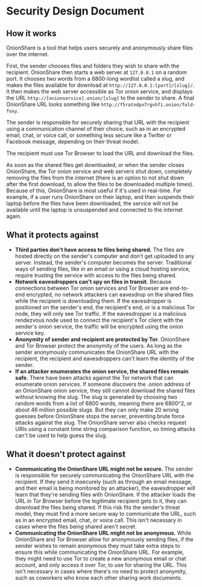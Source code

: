 # Security Design Document

## How it works

OnionShare is a tool that helps users securely and anonymously share files over the internet.

First, the sender chooses files and folders they wish to share with the recipient. OnionShare then starts a web server at `127.0.0.1` on a random port. It chooses two words from a 6800-long wordlist called a slug, and makes the files available for download at `http://127.0.0.1:[port]/[slug]/`. It then makes the web server accessible as Tor onion service, and displays the URL `http://[onionservice].onion/[slug]` to the sender to share. A final OnionShare URL looks something like `http://f5ratndpx7rgvh7i.onion/fold-foxy`.

The sender is responsible for securely sharing that URL with the recipient using a communication channel of their choice, such as in an encrypted email, chat, or voice call, or something less secure like a Twitter or Facebook message, depending on their threat model.

The recipient must use Tor Browser to load the URL and download the files.

As soon as the shared files get downloaded, or when the sender closes OnionShare, the Tor onion service and web servers shut down, completely removing the files from the internet (there is an option to not shut down after the first download, to allow the files to be downloaded multiple times). Because of this, OnionShare is most useful if it's used in real-time. For example, if a user runs OnionShare on their laptop, and then suspends their laptop before the files have been downloaded, the service will not be available until the laptop is unsuspended and connected to the internet again.

## What it protects against

* **Third parties don't have access to files being shared.** The files are hosted directly on the sender's computer and don't get uploaded to any server. Instead, the sender's computer becomes the server. Traditional ways of sending files, like in an email or using a cloud hosting service, require trusting the service with access to the files being shared.
* **Network eavesdroppers can't spy on files in transit.** Because connections between Tor onion services and Tor Browser are end-to-end encrypted, no network attackers can eavesdrop on the shared files while the recipient is downloading them. If the eavesdropper is positioned on the sender's end, the recipient's end, or is a malicious Tor node, they will only see Tor traffic. If the eavesdropper is a malicious rendezvous node used to connect the recipient's Tor client with the sender's onion service, the traffic will be encrypted using the onion service key.
* **Anonymity of sender and recipient are protected by Tor.** OnionShare and Tor Browser protect the anonymity of the users. As long as the sender anonymously communicates the OnionShare URL with the recipient, the recipient and eavesdroppers can't learn the identity of the sender.
* **If an attacker enumerates the onion service, the shared files remain safe.** There have been attacks against the Tor network that can enumerate onion services. If someone discovers the .onion address of an OnionShare onion service, they still cannot download the shared files without knowing the slug. The slug is generated by choosing two random words from a list of 6800 words, meaning there are 6800^2, or about 46 million possible slugs. But they can only make 20 wrong guesses before OnionShare stops the server, preventing brute force attacks against the slug. The OnionShare server also checks request URIs using a constant time string comparison function, so timing attacks can't be used to help guess the slug.

## What it doesn't protect against

* **Communicating the OnionShare URL might not be secure.** The sender is responsible for securely communicating the OnionShare URL with the recipient. If they send it insecurely (such as through an email message, and their email is being monitored by an attacker), the eavesdropper will learn that they're sending files with OnionShare. If the attacker loads the URL in Tor Browser before the legitimate recipient gets to it, they can download the files being shared. If this risk fits the sender's threat model, they must find a more secure way to communicate the URL, such as in an encrypted email, chat, or voice call. This isn't necessary in cases where the files being shared aren't secret.
* **Communicating the OnionShare URL might not be anonymous.** While OnionShare and Tor Browser allow for anonymously sending files, if the sender wishes to remain anonymous they must take extra steps to ensure this while communicating the OnionShare URL. For example, they might need to use Tor to create a new anonymous email or chat account, and only access it over Tor, to use for sharing the URL. This isn't necessary in cases where there's no need to protect anonymity, such as coworkers who know each other sharing work documents.
